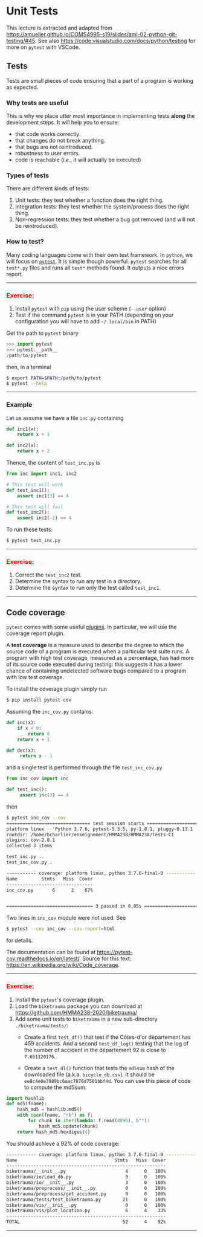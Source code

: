 # Unit Tests

This lecture is extracted and adapted from <https://amueller.github.io/COMS4995-s19/slides/aml-02-python-git-testing/#45>.
See also <https://code.visualstudio.com/docs/python/testing> for more on `pytest` with VSCode.

## Tests

Tests are small pieces of code ensuring that a part of a program is working as expected.

### Why tests are useful

This is why we place utter most importance in implementing tests **along** the development steps.
It will help you to ensure:

- that code works correctly.
- that changes do not break anything.
- that bugs are not reintroduced.
- robustness to user errors.
- code is reachable (*i.e.*, it will actually be executed)

### Types of tests

There are different kinds of tests:

1. Unit tests: they test whether a function does the right thing.
2. Integration tests: they test whether the system/process does the right thing.
3. Non-regression tests: they test whether a bug got removed (and will not be reintroduced).

### How to test?

Many coding languages come with their own test framework.
In `python`, we will focus on [`pytest`](http://doc.pytest.org).
It is simple though powerful.
`pytest` searches for all `test*.py` files and runs all `test*` methods found.
It outputs a nice errors report.

----
### <font color='red'>Exercise:</font>

1. Install `pytest` with `pip` using the user scheme (`--user` option)
2. Test if the command `pytest` is in your PATH (depending on your configuration you will have to add `~/.local/bin` in PATH)

Get the path to `pytest` binary
```python
>>> import pytest
>>> pytest.__path__
/path/to/pytest
```
then, in a terminal
```bash
$ export PATH=$PATH:/path/to/pytest
$ pytest --help
```
----

### Example

Let us assume we have a file `inc.py` containing

```python
def inc1(x):
    return x + 1

def inc2(x):
    return x + 2
```

Thence, the content of `test_inc.py` is

```python
from inc import inc1, inc2

# This test will work
def test_inc1():
    assert inc1(3) == 4

# This test will fail
def test_inc2():
    assert inc2(-1) == 4
```

To run these tests:

```bash
$ pytest test_inc.py
```

----
### <font color='red'>Exercise:</font>


1. Correct the `test_inc2` test.
2. Determine the syntax to run any test in a directory.
3. Determine the syntax to run only the test called `test_inc1`.
----

## Code coverage

`pytest` comes with some useful [plugins](https://docs.pytest.org/en/latest/plugins.html). In particular, we will use the coverage report plugin.

A **test coverage** is a measure used to describe the degree to which the source code of a program is executed when a particular test suite runs.
A program with high test coverage, measured as a percentage, has had more of its source code executed during testing: this suggests it has a lower chance of containing undetected software bugs compared to a program with low test coverage.

To install the coverage plugin simply run

```bash
$ pip install pytest-cov
```

Assuming the `inc_cov.py` contains:

```python
def inc(x):
    if x < 0:
        return 0
    return x + 1

def dec(x):
     return x - 1
```

and a single test is performed through the file `test_inc_cov.py`

```python
from inc_cov import inc

def test_inc():
     assert inc(3) == 4
```

then

```bash
$ pytest inc_cov --cov 
=============================== test session starts ===============================
platform linux -- Python 3.7.6, pytest-5.3.5, py-1.8.1, pluggy-0.13.1
rootdir: /home/bcharlier/enseignement/HMMA238/HMMA238/Tests-CI
plugins: cov-2.8.1
collected 3 items

test_inc.py ..                                                              [ 66%]
test_inc_cov.py .                                                           [100%]

----------- coverage: platform linux, python 3.7.6-final-0 -----------
Name         Stmts   Miss  Cover
--------------------------------
inc_cov.py       6      2    67%


================================ 3 passed in 0.05s ================================
```

Two lines in `inc_cov` module were not used. See

```bash
$ pytest --cov inc_cov --cov-report=html
```

for details.

The documentation can be found at <https://pytest-cov.readthedocs.io/en/latest/>. Source for this text: <https://en.wikipedia.org/wiki/Code_coverage>.

----
### <font color='red'>Exercise:</font>

1. Install the `pytest`'s coverage plugin.
2. Load the `biketrauma` package you can download at <https://github.com/HMMA238-2020/biketrauma/>
3. Add some unit tests to `biketrauma` in a new sub-directory `./biketrauma/tests/`:
    - Create a first `test_df()` that test if the Côtes-d'or département has 459 accidents. And a second `test_df_log()` testing that the log of the number of accident in the département 92 is close to `7.651120176`.

    - Create a `test_dl()` function that tests the `md5sum` hash of the downloaded file (a.k.a. `bicycle_db.csv`). It should be `ee8c4e0e7989bc6aac7876d7501bbf4d`. You can use this piece of code to compute the md5sum:

```python
import hashlib
def md5(fname):
    hash_md5 = hashlib.md5()
    with open(fname, "rb") as f:
        for chunk in iter(lambda: f.read(4096), b""):
            hash_md5.update(chunk)
    return hash_md5.hexdigest()
```

You should achieve a 92% of code coverage:

```bash
----------- coverage: platform linux, python 3.7.6-final-0 -----------
Name                                    Stmts   Miss  Cover
-----------------------------------------------------------
biketrauma/__init__.py                      4      0   100%
biketrauma/io/Load_db.py                    9      0   100%
biketrauma/io/__init__.py                   3      0   100%
biketrauma/preprocess/__init__.py           0      0   100%
biketrauma/preprocess/get_accident.py       9      0   100%
biketrauma/tests/test_biketrauma.py        21      0   100%
biketrauma/vis/__init__.py                  0      0   100%
biketrauma/vis/plot_location.py             6      4    33%
-----------------------------------------------------------
TOTAL                                      52      4    92%
```
----
